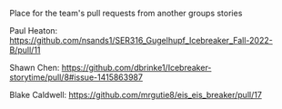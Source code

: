 Place for the team's pull requests from another groups stories

Paul Heaton: https://github.com/nsands1/SER316_Gugelhupf_Icebreaker_Fall-2022-B/pull/11

Shawn Chen: https://github.com/dbrinke1/Icebreaker-storytime/pull/8#issue-1415863987

Blake Caldwell: https://github.com/mrgutie8/eis_eis_breaker/pull/17

